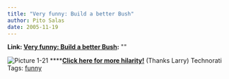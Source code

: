 ```yaml
---
title: "Very funny: Build a better Bush"
author: Pito Salas
date: 2005-11-19
---
```


**Link: [Very funny: Build a better Bush](None):** ""

![Picture
1-21](https://i0.wp.com/s3.media.squarespace.com/production/1075723/12829350/weblogs/weblog/images/Picture%25201-21.png?resize=158%2C216)
******[Click here for more
hilarity!](<http://uk.download.yahoo.com/ne/fu/attachments/buildabetterbush.htm>)**
(Thanks Larry) Technorati Tags: [funny](<http://www.technorati.com/tag/funny>)


